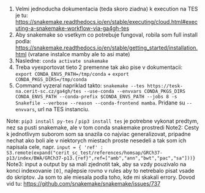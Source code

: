 1. Velmi jednoducha dokumentacia (teda skoro ziadna) k execution na TES je tu: https://snakemake.readthedocs.io/en/stable/executing/cloud.html#executing-a-snakemake-workflow-via-ga4gh-tes
2. Aby snakemake so vsetkym co potrebuje fungoval, robila som full install podla: https://snakemake.readthedocs.io/en/stable/getting_started/installation.html (vratane instalce mamby ale to asi mate)
3. Nasledne: `conda activate snakemake`
4. Treba vyexportovat tieto 2 premenne tak ako pise v dokumentacii: `export CONDA_ENVS_PATH=/tmp/conda` + `export CONDA_PKGS_DIRS=/tmp/conda`
5. Command vyzeral napriklad takto: `snakemake --tes https://tesk-na.cerit-sc.cz/ga4gh/tes --use-conda --envvars CONDA_PKGS_DIRS CONDA_ENVS_PATH --conda-prefix $CONDA_ENVS_PATH --jobs 8 -s Snakefile --verbose --reason --conda-frontend mamba`. Pridane su `--envvars`, url na TES instanciu. 


Note: `pip3 install py-tes` / `pip3 install tes` je potrebne vykonat predtym, nez sa pusti snakemake, ale v tom conda snakemake prostredi
Note2: Cesty k jednotlivym suborom som sa snazila co najviac generalizovat, pripadne nechat ako boli ale v niektorych miestach proste nesedeli a tak som ich napisala cele, napr. `input = { 'ref' : S3.remote(expand("cerit_sc_test/references/homsap/GRCh37-p13/index/BWA/GRCh37-p13.{ref}",ref=["amb","ann","bwt","pac","sa"]))}`
Note3: input a output by sa mali zjednotit tak, aby sa vzdy pouzivalo na konci indexovanie `[0]`, najlepsie rovno v rules aby to netrebalo pisat vsade do skriptov. Ja som to ale miesala podla toho, kde mi skakali errory. Dovod vid tu: https://github.com/snakemake/snakemake/issues/737
